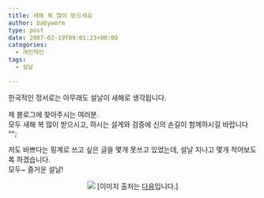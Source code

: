 ```yaml
---
title: 새해 복 많이 받으세요
author: babyworm
type: post
date: 2007-02-19T09:01:23+00:00
categories:
  - 개인적인
tags:
  - 설날

---
```

한국적인 정서로는 아무래도 설날이 새해로 생각됩니다.  

제 블로그에 찾아주시는 여러분.  
모두 새해 복 많이 받으시고, 하시는 설계와 검증에 신의 손길이 함께하시길 바랍니다 ^^;

저도 바쁘다는 핑계로 쓰고 싶은 글을 몇개 못쓰고 있었는데, 설날 지나고 몇개 적어보도록 하겠습니다.  
모두~ 즐거운 설날!

<P align=center><IMG src="https://i0.wp.com/photo-media.hanmail.net/daum/cartoon/200502/08/d1m.jpg?w=625" data-recalc-dims="1" />  
[이미지 출처는 <A href="http://photo-media.hanmail.net/daum/cartoon/200502/08/d1m.jpg" target=_blank>다음</A>입니다.]</p>
